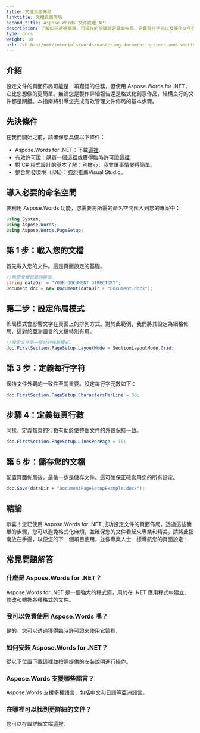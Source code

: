 ```yaml
---
title: 文檔頁面佈局
linktitle: 文檔頁面佈局
second_title: Aspose.Words 文件處理 API
description: 了解如何透過簡單、可操作的步驟設定頁面佈局、定義每行字元以及優化文件外觀。適合任何級別的開發人員。
type: docs
weight: 10
url: /zh-hant/net/tutorials/words/mastering-document-options-and-settings/document-page-layout/
---
```

## 介紹

設定文件的頁面佈局可能是一項艱鉅的任務，但使用 Aspose.Words for .NET，它比您想像的更簡單。無論您是製作詳細報告還是格式化創意作品，結構良好的文件都是關鍵。本指南將引導您完成有效管理文件佈局的基本步驟。

## 先決條件

在我們開始之前，請確保您具備以下條件：

- Aspose.Words for .NET：下載[這裡](https://releases.aspose.com/words/net/).
- 有效許可證：購買一個[這裡](https://purchase.aspose.com/buy)或獲得臨時許可證[這裡](https://purchase.aspose.com/temporary-license/).
- 對 C# 程式設計的基本了解：別擔心，我會讓事情變得簡單。
- 整合開發環境（IDE）：強烈推薦Visual Studio。

## 導入必要的命名空間

要利用 Aspose.Words 功能，您需要將所需的命名空間匯入到您的專案中：

```csharp
using System;
using Aspose.Words;
using Aspose.Words.PageSetup;
```

## 第 1 步：載入您的文檔

首先載入您的文件。這是頁面設定的基礎。

```csharp
//指定文檔目錄的路徑。
string dataDir = "YOUR DOCUMENT DIRECTORY";
Document doc = new Document(dataDir + "Document.docx");
```

## 第二步：設定佈局模式

佈局模式會影響文字在頁面上的排列方式。對於此範例，我們將其設定為網格佈局，這對於亞洲語言的文檔特別有用。

```csharp
//設定文件第一部分的佈局模式。
doc.FirstSection.PageSetup.LayoutMode = SectionLayoutMode.Grid;
```

## 第 3 步：定義每行字符

保持文件外觀的一致性至關重要。設定每行字元數如下：

```csharp
doc.FirstSection.PageSetup.CharactersPerLine = 30;
```

## 步驟 4：定義每頁行數

同樣，定義每頁的行數有助於使整個文件的外觀保持一致。

```csharp
doc.FirstSection.PageSetup.LinesPerPage = 10;
```

## 第 5 步：儲存您的文檔

配置頁面佈局後，最後一步是儲存文件。這可確保正確套用您的所有設定。

```csharp
doc.Save(dataDir + "DocumentPageSetupExample.docx");
```

## 結論

恭喜！您已使用 Aspose.Words for .NET 成功設定文件的頁面佈局。透過這些簡單的步驟，您可以避免格式化麻煩，並確保您的文件看起來專業和精美。請將此指南放在手邊，以便您的下一個項目使用，並像專業人士一樣導航您的頁面設定！

## 常見問題解答

### 什麼是 Aspose.Words for .NET？
Aspose.Words for .NET 是一個強大的程式庫，用於在 .NET 應用程式中建立、修改和轉換各種格式的文件。

### 我可以免費使用 Aspose.Words 嗎？
是的，您可以透過獲得臨時許可證來使用它[這裡](https://purchase.aspose.com/temporary-license/).

### 如何安裝 Aspose.Words for .NET？
從以下位置下載[這裡](https://releases.aspose.com/words/net/)並按照提供的安裝說明進行操作。

### Aspose.Words 支援哪些語言？
Aspose.Words 支援多種語言，包括中文和日語等亞洲語言。

### 在哪裡可以找到更詳細的文件？
您可以存取詳細文檔[這裡](https://reference.aspose.com/words/net/).